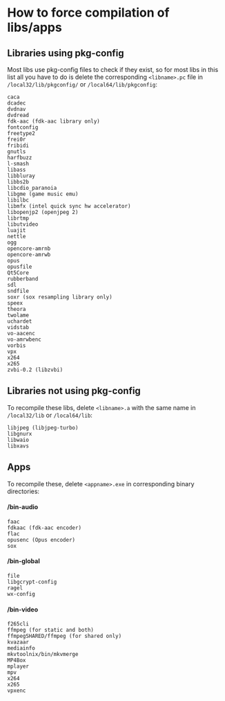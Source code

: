 How to force compilation of libs/apps
====

## Libraries using pkg-config
Most libs use pkg-config files to check if they exist, so for most libs in this list all you have to do is delete the corresponding `<libname>.pc` file in `/local32/lib/pkgconfig/` or `/local64/lib/pkgconfig`:
```
caca
dcadec
dvdnav
dvdread
fdk-aac (fdk-aac library only)
fontconfig
freetype2
frei0r
fribidi
gnutls
harfbuzz
l-smash
libass
libbluray
libbs2b
libcdio_paranoia
libgme (game music emu)
libilbc
libmfx (intel quick sync hw accelerator)
libopenjp2 (openjpeg 2)
librtmp
libutvideo
luajit
nettle
ogg
opencore-amrnb
opencore-amrwb
opus
opusfile
Qt5Core
rubberband
sdl
sndfile
soxr (sox resampling library only)
speex
theora
twolame
uchardet
vidstab
vo-aacenc
vo-amrwbenc
vorbis
vpx
x264
x265
zvbi-0.2 (libzvbi)
```
## Libraries not using pkg-config
To recompile these libs, delete `<libname>.a` with the same name in `/local32/lib` or `/local64/lib`:
```
libjpeg (libjpeg-turbo)
libgnurx
libwaio
libxavs
```

## Apps
To recompile these, delete `<appname>.exe` in corresponding binary directories:

#### /bin-audio
```
faac
fdkaac (fdk-aac encoder)
flac
opusenc (Opus encoder)
sox
```

#### /bin-global
```
file
libgcrypt-config
ragel
wx-config
```

#### /bin-video
```
f265cli
ffmpeg (for static and both)
ffmpegSHARED/ffmpeg (for shared only)
kvazaar
mediainfo
mkvtoolnix/bin/mkvmerge
MP4Box
mplayer
mpv
x264
x265
vpxenc
```
